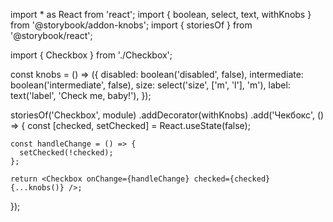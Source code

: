 import \* as React from 'react';
import { boolean, select, text, withKnobs } from '@storybook/addon-knobs';
import { storiesOf } from '@storybook/react';

import { Checkbox } from './Checkbox';

const knobs = () => ({
disabled: boolean('disabled', false),
intermediate: boolean('intermediate', false),
size: select('size', ['m', 'l'], 'm'),
label: text('label', 'Check me, baby!'),
});

storiesOf('Checkbox', module)
.addDecorator(withKnobs)
.add('Чекбокс', () => {
const [checked, setChecked] = React.useState<boolean>(false);

    const handleChange = () => {
      setChecked(!checked);
    };

    return <Checkbox onChange={handleChange} checked={checked} {...knobs()} />;

});
